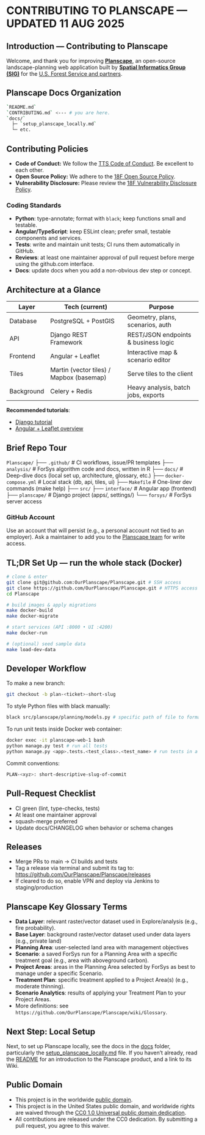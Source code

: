 # CONTRIBUTING TO PLANSCAPE — UPDATED 11 AUG 2025

## Introduction — Contributing to Planscape

Welcome, and thank you for improving **[Planscape](https://www.planscape.org/)**, an open-source landscape-planning web application built by **[Spatial Informatics Group (SIG)](https://sig-gis.com/)** for the [U.S. Forest Service and partners](https://code.gov/).


## Planscape Docs Organization 

```bash
`README.md` 
`CONTRIBUTING.md` <--- # you are here.
`docs/`
  ├─ `setup_planscape_locally.md`
  └─ etc.
```

## Contributing Policies

- **Code of Conduct:** We follow the [TTS Code of Conduct](https://18f.gsa.gov/code-of-conduct/). Be excellent to each other.
- **Open Source Policy:** We adhere to the [18F Open Source Policy](https://github.com/18f/open-source-policy).
- **Vulnerability Disclosure:** Please review the [18F Vulnerability Disclosure Policy](https://18f.gsa.gov/vulnerability-disclosure-policy/).


### Coding Standards

- **Python**: type-annotate; format with `black`; keep functions small and testable.
- **Angular/TypeScript**: keep ESLint clean; prefer small, testable components and services.
- **Tests**: write and maintain unit tests; CI runs them automatically in GitHub.
- **Reviews**: at least one maintainer approval of pull request before merge using the github.com interface.
- **Docs**: update docs when you add a non-obvious dev step or concept.


## Architecture at a Glance

| Layer        | Tech (current)                                    | Purpose                                                |
|--------------|---------------------------------------------------|--------------------------------------------------------|
| Database     | PostgreSQL + PostGIS                              | Geometry, plans, scenarios, auth                       |
| API          | Django REST Framework                             | REST/JSON endpoints & business logic                   |
| Frontend     | Angular + Leaflet                                 | Interactive map & scenario editor                      |
| Tiles        | Martin (vector tiles) / Mapbox (basemap)          | Serve tiles to the client                              |
| Background   | Celery + Redis                                    | Heavy analysis, batch jobs, exports                    |

**Recommended tutorials**:
- [Django tutorial](https://docs.djangoproject.com/en/stable/intro/tutorial01/)
- [Angular + Leaflet overview](https://leafletjs.com/examples/quick-start/)


## Brief Repo Tour

`Planscape/`
├── `.github/` # CI workflows, issue/PR templates
├── `analysis/` # ForSys algorithm code and docs, written in R
├── `docs/` # Deep-dive docs (local set up, architecture, glossary, etc.)
├── `docker-compose.yml` # Local stack (db, api, tiles, ui)
├── `Makefile` # One-liner dev commands (make help)
├── `src/`
  ├── `interface/` # Angular app (frontend)
  ├── `planscape/` # Django project (apps/, settings/)
  └── `forsys/` # ForSys server access


### GitHub Account

Use an account that will persist (e.g., a personal account not tied to an employer). Ask a maintainer to add you to the [Planscape team](https://github.com/orgs/OurPlanscape/people) for write access.


## TL;DR Set Up — run the whole stack (Docker)

```bash
# clone & enter
git clone git@github.com:OurPlanscape/Planscape.git # SSH access
git clone https://github.com/OurPlanscape/Planscape.git # HTTPS access
cd Planscape

# build images & apply migrations
make docker-build
make docker-migrate

# start services (API :8000 • UI :4200)
make docker-run

# (optional) seed sample data
make load-dev-data
```


## Developer Workflow

To make a new branch:

```bash
git checkout -b plan-<ticket>-short-slug
```

To style Python files with black manually:

```bash
black src/planscape/planning/models.py # specific path of file to format
```

To run unit tests inside Docker web container:

```bash
docker exec -it planscape-web-1 bash
python manage.py test # run all tests 
python manage.py <app>.tests.<test_class>.<test_name> # run tests in a app/class/test
```

Commit conventions:

```bash
PLAN-<xyz>: short-descriptive-slug-of-commit
```


## Pull-Request Checklist

- CI green (lint, type-checks, tests)
- At least one maintainer approval
- squash-merge preferred
- Update docs/CHANGELOG when behavior or schema changes


## Releases

- Merge PRs to main → CI builds and tests
- Tag a release via terminal and submit its tag to: https://github.com/OurPlanscape/Planscape/releases
- If cleared to do so, enable VPN and deploy via Jenkins to staging/production


## Planscape Key Glossary Terms

- **Data Layer**: relevant raster/vector dataset used in Explore/analysis (e.g., fire probability).
- **Base Layer**: background raster/vector dataset used under data layers (e.g., private land)
- **Planning Area**: user-selected land area with management objectives 
- **Scenario**: a saved ForSys run for a Planning Area with a specific treatment goal (e.g., area with aboveground carbon).
- **Project Areas**: areas in the Planning Area selected by ForSys as best to manage under a specific Scenario.
- **Treatment Plan**: specific treatment applied to a Project Area(s) (e.g., moderate thinning).
- **Scenario Analytics**: results of applying your Treatment Plan to your Project Areas.
- More definitions: see `https://github.com/OurPlanscape/Planscape/wiki/Glossary`.


## Next Step: Local Setup

Next, to set up Planscape locally, see the docs in the [docs](docs) folder, particularly the [setup_planscape_locally.md](docs/setup_planscape_locally.md) file. If you haven’t already, read the [README](README.md) for an introduction to the Planscape product, and a link to its Wiki.  


## Public Domain

- This project is in the worldwide [public domain](LICENSE.md).
- This project is in the United States public domain, and worldwide rights are waived through the [CC0 1.0 Universal public domain dedication](https://creativecommons.org/publicdomain/zero/1.0/).
- All contributions are released under the CC0 dedication. By submitting a pull request, you agree to this waiver.
